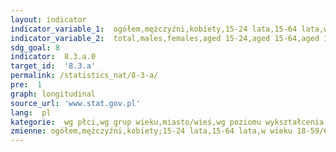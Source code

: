 ```yaml
---
layout: indicator
indicator_variable_1:  ogółem,mężczyźni,kobiety,15-24 lata,15-64 lata,w wieku 18-59/64,20-24 lata,20-64 lata,50-89 lat,55-64 lata,65-69 lat,miasto,wieś,wyższe,policealne oraz średnie zawodowe,średnie ogólnokształcące,zasadnicze zawodowe,gimnazjalne lub podstawowe lub bez formalnego wykształcenia
indicator_variable_2:  total,males,females,aged 15-24,aged 15-64,aged 18-59/64,aged 20-24,aged 20-64,aged 50-89,aged 55-64,aged 65-69,urban area,rural area,tertiary,post-secondary and secondary vocational,general secondary,basic vocational,lower secondary or primary or without formal education
sdg_goal: 8
indicator:  8.3.a.0
target_id:  '8.3.a'
permalink: /statistics_nat/8-3-a/
pre:  1
graph: longitudinal
source_url: 'www.stat.gov.pl'
lang:  pl
kategorie:  wg płci,wg grup wieku,miasto/wieś,wg poziomu wykształcenia
zmienne: ogółem,mężczyźni,kobiety;15-24 lata,15-64 lata,w wieku 18-59/64,20-24 lata,20-64 lata,50-89 lat,55-64 lata,65-69 lat;miasto,wieś;wyższe,policealne oraz średnie zawodowe,średnie ogólnokształcące,zasadnicze zawodowe,gimnazjalne lub podstawowe lub bez formalnego wykształcenia
---
```

